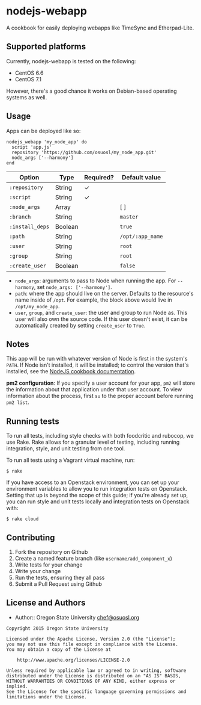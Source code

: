 nodejs-webapp
=============

A cookbook for easily deploying webapps like TimeSync and Etherpad-Lite.

Supported platforms
-------------------

Currently, nodejs-webapp is tested on the following:

* CentOS 6.6
* CentOS 7.1

However, there's a good chance it works on Debian-based operating systems as
well.

Usage
-----

Apps can be deployed like so:

```
nodejs_webapp 'my_node_app' do
  script 'app.js'
  repository 'https://github.com/osuosl/my_node_app.git'
  node_args ['--harmony']
end
```

Option            | Type      | Required? | Default value
------------------|-----------|-----------|--------------
`:repository`     | String    | ✓         |
`:script`         | String    | ✓         |
`:node_args`      | Array     |           | [ ]
`:branch`         | String    |           | `master`
`:install_deps`   | Boolean   |           | `true`
`:path`           | String    |           | `/opt/:app_name`
`:user`           | String    |           | `root`
`:group`          | String    |           | `root`
`:create_user`    | Boolean   |           | `false`

* ``node_args``: arguments to pass to Node when running the app. For
  ``--harmony``, set ``node_args: ['--harmony']``.
* ``path``: where the app should live on the server. Defaults to the resource's
  name inside of `/opt`. For example, the block above would live in
  `/opt/my_node_app`.
* ``user``, ``group``, and ``create_user``: the user and group to run Node as.
  This user will also own the source code. If this user doesn't exist, it can
  be automatically created by setting ``create_user`` to ``True``.

Notes
-----

This app will be run with whatever version of Node is first in the system's
``PATH``. If Node isn't installed, it will be installed; to control the version
that's installed, see the [NodeJS cookbook documentation](https://github.com/redguide/nodejs).

**pm2 configuration**: If you specify a user account for your app, ``pm2`` will
store the information about that application under that user account. To view
information about the process, first ``su`` to the proper account before running
``pm2 list``.

Running tests
-------------

To run all tests, including style checks with both foodcritic and rubocop, we
use Rake. Rake allows for a granular level of testing, including running
integration, style, and unit testing from one tool.

To run all tests using a Vagrant virtual machine, run:

    $ rake

If you have access to an Openstack environment, you can set up your environment
variables to allow you to run integration tests on Openstack. Setting that up is
beyond the scope of this guide; if you're already set up, you can run style and
unit tests locally and integration tests on Openstack with:

    $ rake cloud


Contributing
------------

1. Fork the repository on Github
2. Create a named feature branch (like `username/add_component_x`)
3. Write tests for your change
4. Write your change
5. Run the tests, ensuring they all pass
6. Submit a Pull Request using Github

License and Authors
-------------------
- Author:: Oregon State University <chef@osuosl.org>

```text
Copyright 2015 Oregon State University

Licensed under the Apache License, Version 2.0 (the "License");
you may not use this file except in compliance with the License.
You may obtain a copy of the License at

    http://www.apache.org/licenses/LICENSE-2.0

Unless required by applicable law or agreed to in writing, software
distributed under the License is distributed on an "AS IS" BASIS,
WITHOUT WARRANTIES OR CONDITIONS OF ANY KIND, either express or implied.
See the License for the specific language governing permissions and
limitations under the License.
```
